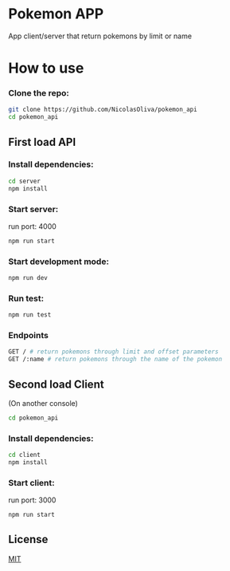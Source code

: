 # Pokemon APP
App client/server that return pokemons by limit or name

# How to use 

### Clone the repo:
```sh
git clone https://github.com/NicolasOliva/pokemon_api
cd pokemon_api
```

## First load API

### Install dependencies:
```sh
cd server
npm install
```
### Start server:
run port: 4000
```sh
npm run start
```

### Start development mode:
```sh
npm run dev
```

### Run test:
```sh
npm run test
```

### Endpoints

```bash
GET / # return pokemons through limit and offset parameters
GET /:name # return pokemons through the name of the pokemon
```

## Second load Client

(On another console)
```sh
cd pokemon_api
```

### Install dependencies:
```sh
cd client
npm install
```
### Start client:
run port: 3000
```sh
npm run start
```

## License

  [MIT](LICENSE)
